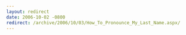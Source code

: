 ```yaml
---
layout: redirect
date: 2006-10-02 -0800
redirect: /archive/2006/10/03/How_To_Pronounce_My_Last_Name.aspx/
---
```

